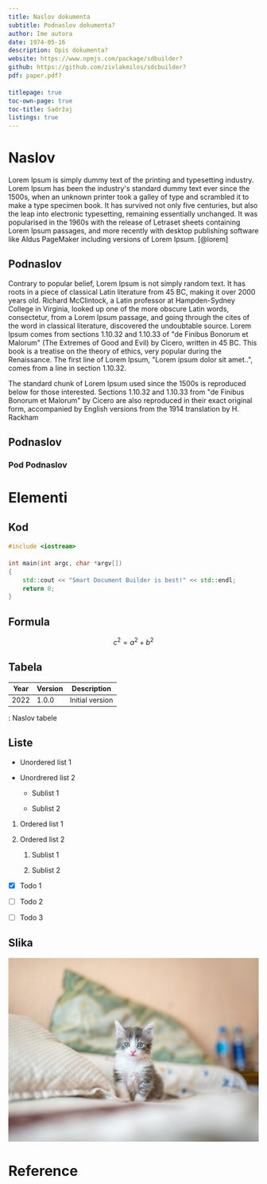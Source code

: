 ```yaml
---
title: Naslov dokumenta
subtitle: Podnaslov dokumenta?
author: Ime autora
date: 1974-05-16
description: Opis dokumenta?
website: https://www.npmjs.com/package/sdbuilder?
github: https://github.com/zivlakmilos/sdcbuilder?
pdf: paper.pdf?

titlepage: true
toc-own-page: true
toc-title: Sadržaj
listings: true
---
```


# Naslov

Lorem Ipsum is simply dummy text of the printing and typesetting industry. Lorem Ipsum has been the industry's standard dummy text ever since the 1500s, when an unknown printer took a galley of type and scrambled it to make a type specimen book. It has survived not only five centuries, but also the leap into electronic typesetting, remaining essentially unchanged. It was popularised in the 1960s with the release of Letraset sheets containing Lorem Ipsum passages, and more recently with desktop publishing software like Aldus PageMaker including versions of Lorem Ipsum. [@lorem]

## Podnaslov

Contrary to popular belief, Lorem Ipsum is not simply random text. It has roots in a piece of classical Latin literature from 45 BC, making it over 2000 years old. Richard McClintock, a Latin professor at Hampden-Sydney College in Virginia, looked up one of the more obscure Latin words, consectetur, from a Lorem Ipsum passage, and going through the cites of the word in classical literature, discovered the undoubtable source. Lorem Ipsum comes from sections 1.10.32 and 1.10.33 of "de Finibus Bonorum et Malorum" (The Extremes of Good and Evil) by Cicero, written in 45 BC. This book is a treatise on the theory of ethics, very popular during the Renaissance. The first line of Lorem Ipsum, "Lorem ipsum dolor sit amet..", comes from a line in section 1.10.32.

The standard chunk of Lorem Ipsum used since the 1500s is reproduced below for those interested. Sections 1.10.32 and 1.10.33 from "de Finibus Bonorum et Malorum" by Cicero are also reproduced in their exact original form, accompanied by English versions from the 1914 translation by H. Rackham

## Podnaslov

### Pod Podnaslov

# Elementi

## Kod

```cpp
#include <iostream>

int main(int argc, char *argv[])
{
    std::cout << "Smart Document Builder is best!" << std::endl;
    return 0;
}
```

## Formula

$$
c^2 = a^2 + b^2
$$

## Tabela

| Year | Version | Description     |
| ---- | ------- | --------------- |
| 2022 | 1.0.0   | Initial version |

: Naslov tabele

## Liste

- Unordered list 1

- Unordrered list 2
  
  - Sublist 1
  
  - Sublist 2
1. Ordered list 1

2. Ordered list 2
   
   1. Sublist 1
   
   2. Sublist 2
- [x] Todo 1

- [ ] Todo 2

- [ ] Todo 3

## Slika

![Naslov slike](assets/13d580cb96dd15b24c1802b4f0236c3a10b6b168.jpg)

# Reference
